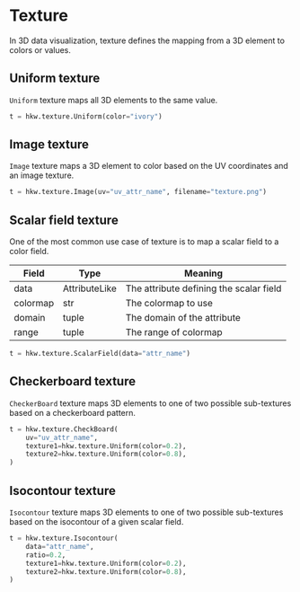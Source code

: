# Texture

In 3D data visualization, texture defines the mapping from a 3D element to colors or values.

## Uniform texture

`Uniform` texture maps all 3D elements to the same value.

```py
t = hkw.texture.Uniform(color="ivory")
```

## Image texture

`Image` texture maps a 3D element to color based on the UV coordinates and an image texture.

```py
t = hkw.texture.Image(uv="uv_attr_name", filename="texture.png")
```

## Scalar field texture

One of the most common use case of texture is to map a scalar field to a color field.

| Field | Type | Meaning |
|-------|------|---------|
| data  | AttributeLike | The attribute defining the scalar field |
| colormap | str | The colormap to use |
| domain | tuple | The domain of the attribute |
| range | tuple | The range of colormap |

```py
t = hkw.texture.ScalarField(data="attr_name")
```

## Checkerboard texture

`CheckerBoard` texture maps 3D elements to one of two possible sub-textures based on a checkerboard
pattern.

```py
t = hkw.texture.CheckBoard(
    uv="uv_attr_name",
    texture1=hkw.texture.Uniform(color=0.2),
    texture2=hkw.texture.Uniform(color=0.8),
)
```

## Isocontour texture

`Isocontour` texture maps 3D elements to one of two possible sub-textures based on the isocontour of
a given scalar field.

```py
t = hkw.texture.Isocontour(
    data="attr_name",
    ratio=0.2,
    texture1=hkw.texture.Uniform(color=0.2),
    texture2=hkw.texture.Uniform(color=0.8),
)
```
